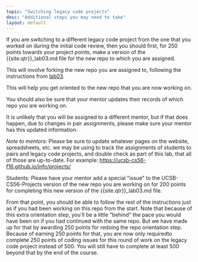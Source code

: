 ```yaml
---
topic: "Switching legacy code projects"
desc: "Additional steps you may need to take"
layout: default
---
```


If you are switching to a different legacy code project from the one that you worked on during the initial code review,
then you should first, for 250 points towards your project points, make a version of the {{site.qtr}}\_lab03.md file 
for the new repo to which you are assigned.

This will involve forking the new repo you are assigned to, following the instructions from [lab03](/lab/lab03).

This will help you get oriented to the new repo that you are now working on.

You should also be sure that your mentor updates their records of which repo you are working on.

It is unlikely that you will be assigned to a different mentor, but if that does happen, due to changes in pair assignments, please make sure your mentor has this updated information.

*Note to mentors:* Please be sure to update whatever pages on the website, spreadsheets, etc. we may be using to track the assignments of students to pairs and legacy code projects, and double check as part of this lab, that all of those are up-to-date.  For example: https://ucsb-cs56-f16.github.io/info/projects/

Students: Please have your mentor add a special "issue" to the UCSB-CS56-Projects version of the new repo you are working on for 200 points for completing this new version of the {{site.qtr}}\_lab03.md  file.

From that point, you should be able to follow the rest of the instructions just as if you had been working on this repo from the start.  Note that because of this extra orientation step, you'll be a little "behind" the pace you would have been on if you had continued with the same repo.  But we have made up for that by awarding 250 points for redoing the repo orientation step.  Because of earning 250 points for that, you are now only requiredto complete 250 points of coding issues for this round of work on the legacy code project instead of 500.   You will still have to complete at least 500 beyond that by the end of the course.

